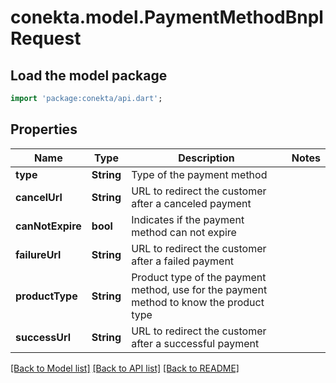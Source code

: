 # conekta.model.PaymentMethodBnplRequest

## Load the model package
```dart
import 'package:conekta/api.dart';
```

## Properties
Name | Type | Description | Notes
------------ | ------------- | ------------- | -------------
**type** | **String** | Type of the payment method | 
**cancelUrl** | **String** | URL to redirect the customer after a canceled payment | 
**canNotExpire** | **bool** | Indicates if the payment method can not expire | 
**failureUrl** | **String** | URL to redirect the customer after a failed payment | 
**productType** | **String** | Product type of the payment method, use for the payment method to know the product type | 
**successUrl** | **String** | URL to redirect the customer after a successful payment | 

[[Back to Model list]](../README.md#documentation-for-models) [[Back to API list]](../README.md#documentation-for-api-endpoints) [[Back to README]](../README.md)


